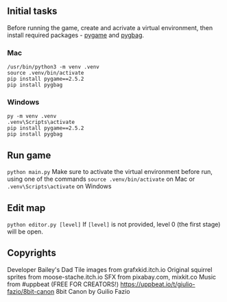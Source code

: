 ## Initial tasks
Before running the game, create and acrivate a virtual environment, then install
required packages - [pygame](https://www.pygame.org/) and [pygbag](https://pypi.org/project/pygbag/). 

### Mac
```
/usr/bin/python3 -m venv .venv
source .venv/bin/activate
pip install pygame==2.5.2 
pip install pygbag
```

### Windows
```
py -m venv .venv
.venv\Scripts\activate
pip install pygame==2.5.2 
pip install pygbag
```

## Run game
```python main.py``` 
  Make sure to activate the virtual environment before run, using one of the commands ```source .venv/bin/activate``` on Mac or ```.venv\Scripts\activate``` on Windows

## Edit map
```python editor.py [level]```
  If ```[level]``` is not provided, level 0 (the first stage) will be open. 
  

## Copyrights
Developer Bailey's Dad 
  Tile images from grafxkid.itch.io 
  Original squirrel sprites from moose-stache.itch.io 
  SFX from pixabay.com, mixkit.co 
  Music from #uppbeat (FREE FOR CREATORS!) https://uppbeat.io/t/giulio-fazio/8bit-canon 8bit Canon by Guilio Fazio 